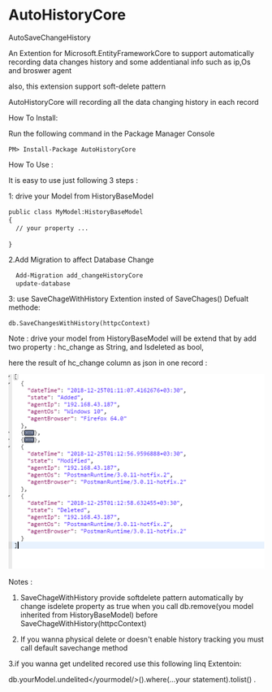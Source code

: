 # AutoHistoryCore
AutoSaveChangeHistory


An Extention for Microsoft.EntityFrameworkCore to support automatically recording data changes history and some addentianal info such as ip,Os and broswer agent

also, this extension support soft-delete pattern

AutoHistoryCore will recording all the data changing history in each record 

How To Install:

Run the following command in the Package Manager Console 

    PM> Install-Package AutoHistoryCore 

How To Use :

It is easy  to use just following 3 steps :

1: drive your Model from HistoryBaseModel 

    public class MyModel:HistoryBaseModel
    {
      // your property ...
      
    }

 2.Add Migration to affect Database Change
 
      Add-Migration add_changeHistoryCore
      update-database
      

 3: use SaveChageWithHistory Extention insted of SaveChages() Defualt methode:
 
    db.SaveChangesWithHistory(httpcContext)
    
    
 Note : drive your model from HistoryBaseModel will be extend that by add two property : hc_change as String,  and Isdeleted as bool,
 
 here the result of hc_change column as json in one record :
 
  ![result](https://github.com/Alibesharat/AutoHistoryCore/blob/master/result.PNG)
 
 Notes :
 
1. SaveChageWithHistory provide softdelete pattern  automatically by change isdelete property as true when you call    db.remove(you model inherited from HistoryBaseModel) before SaveChageWithHistory(httpcContext)
 
2. If you wanna physical delete or doesn't  enable history tracking you must call  default savechange method 

3.if you wanna get undelited recored use this following linq Extentoin:

 
   db.yourModel.undelited</yourmodel/>().where(...your statement).tolist() .
 
